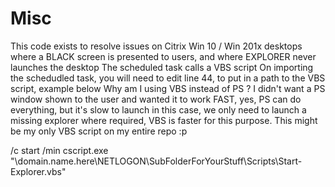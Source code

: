 # Misc
This code exists to resolve issues on Citrix Win 10 / Win 201x desktops where a BLACK screen is presented to users, and where EXPLORER never launches the desktop
The scheduled task calls a VBS script
On importing the schedudled task, you will need to edit line 44, to put in a path to the VBS script, example below
Why am I using VBS instead of PS ? I didn't want a PS window shown to the user and wanted it to work FAST, yes, PS can do everything, but it's slow to launch 
in this case, we only need to launch a missing explorer where required, VBS is faster for this purpose. This might be my only VBS script on my entire repo :p

<Arguments>/c start /min cscript.exe "\\domain.name.here\NETLOGON\SubFolderForYourStuff\Scripts\Start-Explorer.vbs"</Arguments>
